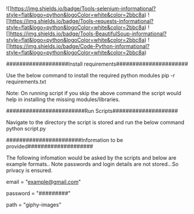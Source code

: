 ![]https://img.shields.io/badge/Tools-selenium-informational?style=flat&logo=python&logoColor=white&color=2bbc8a)
![]https://img.shields.io/badge/Tools-requests-informational?style=flat&logo=python&logoColor=white&color=2bbc8a)
![]https://img.shields.io/badge/Tools-BeautifulSoup-informational?style=flat&logo=python&logoColor=white&color=2bbc8a)
![]https://img.shields.io/badge/Code-Python-informational?style=flat&logo=python&logoColor=white&color=2bbc8a)


###################Install requirements######################

Use the below command to install the required python modules
pip -r requirements.txt

Note: On running script if you skip the above command the script would help in installing the missing modules/libraries.

########################Run Scripts####################

Navigate to the directory the script is stored and run the below command
python script.py

#######################Information to be provided####################

The following infomation would be asked by the scripts and below are example formats.. Note passwords and login details are not stored...So privacy is ensured.


email = "example@gmail.com"

password = "#########"

path = "giphy-images"


